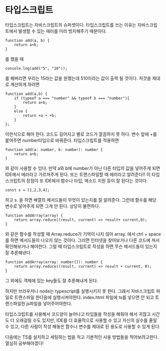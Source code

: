 # 타입스크립트

타입스크립트는 자바스크립트의 슈퍼셋이다.
타입스크립트를 쓰는 이유는 자바스크립트에서 발생할 수 있는 에러를 미리 방지해주기 때문이다. 

    function add(a, b) {
        return a+b;
    }
를 했을 때

    console.log(add("5", "10"));

를 해버리면 우리는 15라는 값을 원했는데 510이라는 값이 출력 될 것이다. 저것을 제대로 계산하게 하려면

    function add(a,b) {
        if (typeof a === "number" && typeof b === "number"){
            return a+b;
        }
        else {
            return +a + +b;
        }
    };

이런식으로 해야 한다. 코드도 길어지고 별로 코드가 깔끔하지 못 하다. 변수 앞에 +를 붙여주면 number타입으로 바꿔준다. 타입스크립트를 적용하면 

    function add(a: number, b: number): number {
        return a+b;
    }

와 같이 사용할 수 있다. 만약 a와 b에 number가 아닌 다른 타입의 값을 넣어주게 되면 IDE에서 에러라고 가르쳐주게 된다. 또는 트랜스파일할 때 에러라고 알려준다!! 이 타입스크립트의 장점이 또 IDE에서 함수나 타입, 메소드 지원 등이 잘 된다는 것이다.

    const s = [1,2,3,4];

하고 s. 을 하면 배열의 메서드들이 무엇이 있는지를 잘 알려준다. 그런데 함수를 해당 변수로 넣어주게 되면 그게 안 된다. 상당히 불편하다.

    function addArray(array) {
        return array.reduce((result, current) => result+ current,0);
    }

와 같은 함수를 작성할 때 Array.reduce가 기억이 나지 않아 array. 에서 ctrl + space를 하면 메서드들이 나오지 않는 것이다. 그러면 인터넷을 찾아보거나 다른 코드에 쳐서 확인해보거나 해야한다. 그럴 때 타입스크립트로 작성을 하면 무슨 메서드들이 있는지 잘 추론해낸다.

    function addArray(array: number[]): number {
        return array.reduce((result, current) => result + current, 0);
    } 

그 외에도 객체에 있는 key들도 잘 추론해내게 된다. 

하지만 브라우저나 node는 typescript를 실행시키지 못 한다. 그래서 자바스크립트 파일로 트랜스파일 한다음에 실행시켜야한다. index.html 파일에 ts를 넣으면 안 되고 트랜스파일한 js파일을 넣어주어야한다.

타입스크립트를 사용해서 코드양이 늘어나고 타입들을 작성을 해줘야 해서 귀찮고 시간도 더 오래걸릴 수도 있지만, IDE를 더 효율적으로 사용할 수 있고 자신의 실수를 줄일 수 있고, 다른 사람이 작성 해놓은 함수나 변수를 제대로 된 용도로 사용할 수 있게 된다.

다음에는 TS를 설치하고 세팅하는 법을 적고 기본적인 사용 방법들을 적어보려고한다. 열심히 공부해야겠다!